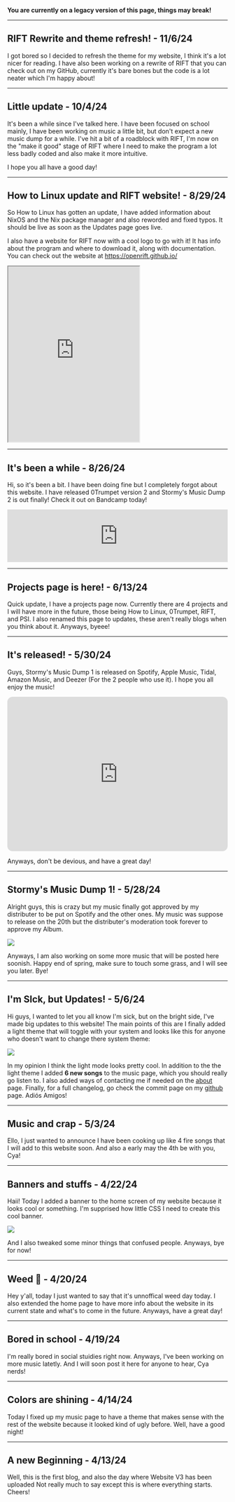 **You are currently on a legacy version of this page, things may break!**

---

## RIFT Rewrite and theme refresh! - 11/6/24

I got bored so I decided to refresh the theme for my website, I think it's a lot nicer for reading. I have also been working on a rewrite of RIFT that you can check out on my GitHub, currently it's bare bones but the code is a lot neater which I'm happy about!

---

## Little update - 10/4/24

It's been a while since I've talked here. I have been focused on school mainly, I have been working on music a little bit, but don't expect a new music dump for a while. I've hit a bit of a roadblock with RIFT, I'm now on the "make it good" stage of RIFT where I need to make the program a lot less badly coded and also make it more intuitive.

I hope you all have a good day!

<hr>

## How to Linux update and RIFT website! - 8/29/24

So How to Linux has gotten an update, I have added information about NixOS and the Nix package manager and also reworded and fixed typos. It should be live as soon as the Updates page goes live.

I also have a website for RIFT now with a cool logo to go with it! It has info about the program and where to download it, along with documentation. You can check out the website at https://openrift.github.io/

<iframe src="https://openrift.github.io/" height="400"></iframe>

<hr>

## It's been a while - 8/26/24

Hi, so it's been a bit. I have been doing fine but I completely forgot about this website. I have released 0Trumpet version 2 and Stormy's Music Dump 2 is out finally! Check it out on Bandcamp today!

<iframe style="border: 0; width: 100%; height: 120px;" src="https://bandcamp.com/EmbeddedPlayer/album=1272783063/size=large/bgcol=333333/linkcol=9a64ff/tracklist=false/artwork=small/transparent=true/" seamless><a href="https://0stormy.bandcamp.com/album/stormys-music-dump-2">Stormy&#39;s Music Dump 2 by 0Stormy</a></iframe>

<hr>

## Projects page is here! - 6/13/24

Quick update, I have a projects page now. Currently there are 4 projects and I will have more in the future, those being How to Linux, 0Trumpet, RIFT, and PSI. I also renamed this page to updates, these aren't really blogs when you think about it. Anyways, byeee!

<hr>

## It's released! - 5/30/24

Guys, Stormy's Music Dump 1 is released on Spotify, Apple Music, Tidal, Amazon Music, and Deezer (For the 2 people who use it). I hope you all enjoy the music!

<iframe style="border-radius:12px" src="https://open.spotify.com/embed/album/5C4p8nWI1p52RZKpYqf2kk?utm_source=generator" width="100%" height="352" frameBorder="0" allowfullscreen="" allow="autoplay; clipboard-write; encrypted-media; fullscreen; picture-in-picture" loading="lazy"></iframe>

Anyways, don't be devious, and have a great day!

<hr>

## Stormy's Music Dump 1! - 5/28/24
Alright guys, this is crazy but my music finally got approved by my distributer to be put on Spotify and the other ones. My music was suppose to release on the 20th but the distributer's moderation took forever to approve my Album.

<img src="assets/markdown/blog/52824/Approved.png">

Anyways, I am also working on some more music that will be posted here soonish. Happy end of spring, make sure to touch some grass, and I will see you later. Bye!

<hr>

## I'm SIck, but Updates! - 5/6/24
Hi guys, I wanted to let you all know I'm sick, but on the bright side, I've made big updates to this website! The main points of this are I finally added a light theme that will toggle with your system and looks like this for anyone who doesn't want to change there system theme:

<img src="assets/markdown/blog/50624/lightTheme.png">

In my opinion I think the light mode looks pretty cool. In addition to the the light theme I added **6 new songs** to the music page, which you should really go listen to. I also added ways of contacting me if needed on the <a href="about.html">about</a> page. Finally, for a full changelog, go check the commit page on my <a href="https://github.com/0hStormy/0hStormy.github.io/commits/main/">github</a> page. Adiós Amigos!

<hr>

## Music and crap - 5/3/24
Ello, I just wanted to announce I have been cooking up like 4 fire songs that I will add to this website soon. And also a early may the 4th be with you, Cya!

<hr>

## Banners and stuffs - 4/22/24
Haii! Today I added a banner to the home screen of my website because it looks cool or something. I'm supprised how little CSS I need to create this cool banner.

<img src="assets/markdown/blog/42224/averagecss.png">

And I also tweaked some minor things that confused people. Anyways, bye for now!

<hr>

## Weed 🤤 - 4/20/24
Hey y'all, today I just wanted to say that it's unnoffical weed day today. I also extended the home page to have more info about the website in its current state and what's to come in the future. Anyways, have a great day!

<hr>

## Bored in school - 4/19/24
I'm really bored in social stuidies right now. Anyways, I've been working on more music latetly. And I will soon post it here for anyone to hear, Cya nerds!

<hr>

## Colors are shining - 4/14/24
Today I fixed up my music page to have a theme that makes sense with the rest of the website because it looked kind of ugly before. Well, have a good night!

<hr>

## A new Beginning - 4/13/24
Well, this is the first blog, and also the day where Website V3 has been uploaded Not really much to say except this is where everything starts. Cheers!
